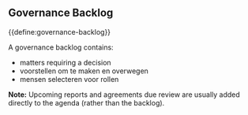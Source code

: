 ## Governance Backlog

{{define:governance-backlog}}

A governance backlog contains:

- matters requiring a decision
- voorstellen om te maken en overwegen
- mensen selecteren voor rollen

**Note:** Upcoming reports and agreements due review are usually added directly to the agenda (rather than the backlog).